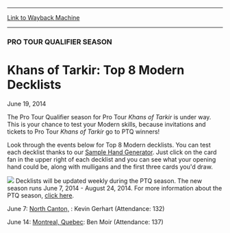 
---
[Link to Wayback Machine](https://web.archive.org/web/20140622123504/http://magic.wizards.com/en/articles/archive/khans-tarkir-top-8-modern-decklists-2014-06-19-0)

[_metadata_:description]:- "The Pro Tour Qualifier season for Pro Tour Khans of Tarkir is under way. This is your chance to test your Modern skills, because invitations and tickets to Pro Tour Khans of Tarkir go to PTQ winners!"
[_metadata_:generator]:- "Drupal 7 (http://drupal.org)"
[_metadata_:node]:- "227431"
[_metadata_:publish_date]:- "2014-06-19"
[_metadata_:source]:- "div-main"
[_metadata_:title]:- "Khans of Tarkir: Top 8 Modern Decklists"
[_metadata_:wayback_capture_timestamp]:- "2014-06-22 12:35:04"
[_metadata_:wayback_raw_url]:- "https://web.archive.org/web/20140622123504id_/http://magic.wizards.com/en/articles/archive/khans-tarkir-top-8-modern-decklists-2014-06-19-0"
[_metadata_:wayback_url]:- "http://magic.wizards.com/en/articles/archive/khans-tarkir-top-8-modern-decklists-2014-06-19-0"
---





### PRO TOUR QUALIFIER SEASON


Khans of Tarkir: Top 8 Modern Decklists
=======================================


June 19, 2014
 







The Pro Tour Qualifier season for Pro Tour *Khans of Tarkir* is under way. This is your chance to test your Modern skills, because invitations and tickets to Pro Tour *Khans of Tarkir* go to PTQ winners!


Look through the events below for Top 8 Modern decklists. You can test each decklist thanks to our [Sample Hand Generator](http://www.wizards.com/Magic/Magazine/Article.aspx?x=mtgcom/feature/294). Just click on the card fan in the upper right of each decklist and you can see what your opening hand could be, along with mulligans and the first three cards you'd draw.


![](https://media.wizards.com/2014/events/ptq_400.jpg)
Decklists will be updated weekly during the PTQ season. The new season runs June 7, 2014 - August 24, 2014. For more information about the PTQ season, [click here](http://magic.wizards.com/en/articles/archive/qualifiers-pro-tour-khans-tarkir-honolulu-2014-06-10).


June 7: [North Canton,](http://www.wizards.com/magic/magazine/events.aspx?x=mtg/daily/eventcoverage/khansoftarkir14ptq/0607northcanton) : Kevin Gerhart (Attendance: 132)  



June 14: [Montreal, Quebec](http://magic.wizards.com/en/articles/archive/khans-tarkir-ptq-montreal-2014-06-19): Ben Moir (Attendance: 137)  









 
 


  







